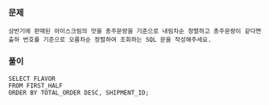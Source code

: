 ### 문제
```
상반기에 판매된 아이스크림의 맛을 총주문량을 기준으로 내림차순 정렬하고 총주문량이 같다면 출하 번호를 기준으로 오름차순 정렬하여 조회하는 SQL 문을 작성해주세요.
```

### 풀이
```mysql
SELECT FLAVOR
FROM FIRST_HALF 
ORDER BY TOTAL_ORDER DESC, SHIPMENT_ID;
```
